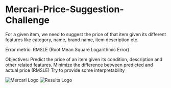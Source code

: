 # Mercari-Price-Suggestion-Challenge
For a given item, we need to suggest the price of that item given its different features like category, name, brand name, item description etc.

Error metric: RMSLE (Root Mean Square Logarithmic Error)


Objectives:
Predict the price of an item given its condition, description and other related features.
Minimize the difference between predicted and actual price (RMSLE)
Try to provide some interpretability

![Mercari Logo](/images/logo.png)
![Results Logo](/images/logo.png)

